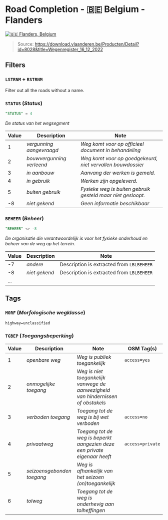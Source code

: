 # Road Completion - 🇧🇪 Belgium - Flanders

[![🇧🇪 Flanders, Belgium](https://github.com/osmbe/road-completion/actions/workflows/belgium-flanders.yml/badge.svg)](https://github.com/osmbe/road-completion/actions/workflows/belgium-flanders.yml)

> Source: <https://download.vlaanderen.be/Producten/Detail?id=8028&title=Wegenregister_16_12_2022>

## Filters

### `LSTRNM` + `RSTRNM`

Filter out all the roads without a name.

### `STATUS` (*Status*)

```sql
"STATUS" = 4
```

*De status van het wegsegment*

| Value | Description               | Note                                                        |
|-------|---------------------------|-------------------------------------------------------------|
| 1     | *vergunning aangevraagd*  | *Weg komt voor op officieel document in behandeling*        |
| 2     | *bouwvergunning verleend* | *Weg komt voor op goedgekeurd, niet vervallen bouwdossier*  |
| 3     | *in aanbouw*              | *Aanvang der werken is gemeld.*                             |
| 4     | *in gebruik*              | *Werken zijn opgeleverd.*                                   |
| 5     | *buiten gebruik*          | *Fysieke weg is buiten gebruik gesteld maar niet gesloopt.* |
| -8    | *niet gekend*             | *Geen informatie beschikbaar*                               |

### `BEHEER` (*Beheer*)

```sql
"BEHEER" <> -8
```

*De organisatie die verantwoordelijk is voor het fysieke onderhoud en beheer van de weg op het terrein.*

| Value | Description   | Note                                      |
|-------|---------------|-------------------------------------------|
| -7    | *andere*      | Description is extracted from `LBLBEHEER` |
| -8    | *niet gekend* | Description is extracted from `LBLBEHEER` |
| ...   |               |                                           |

## Tags

### `MORF` (*Morfologische wegklasse*)

`highway=unclassified`

### `TGBEP` (*Toegangsbeperking*)

| Value | Description                | Note                                                                             | OSM Tag(s)       |
|-------|----------------------------|----------------------------------------------------------------------------------|------------------|
| 1     | *openbare weg*             | *Weg is publiek toegankelijk*                                                    | `access=yes`     |
| 2     | *onmogelijke toegang*      | *Weg is niet toegankelijk vanwege de aanwezigheid van hindernissen of obstakels* |                  |
| 3     | *verboden toegang*         | *Toegang tot de weg is bij wet verboden*                                         | `access=no`      |
| 4     | *privaatweg*               | *Toegang tot de weg is beperkt aangezien deze een private eigenaar heeft*        | `access=private` |
| 5     | *seizoensgebonden toegang* | *Weg is afhankelijk van het seizoen (on)toegankelijk*                            |                  |
| 6     | *tolweg*                   | *Toegang tot de weg is onderhevig aan tolheffingen*                              |                  |
